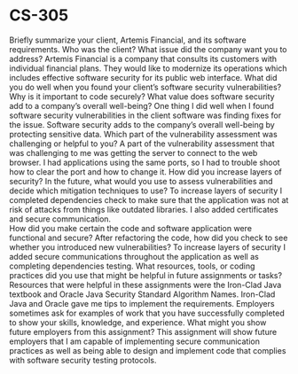 # CS-305
Briefly summarize your client, Artemis Financial, and its software requirements. Who was the client? What issue did the company want you to address?
	Artemis Financial is a company that consults its customers with individual financial plans. They would like to modernize its operations which includes effective software security for its public web interface.
What did you do well when you found your client’s software security vulnerabilities? Why is it important to code securely? What value does software security add to a company’s overall well-being?
	One thing I did well when I found software security vulnerabilities in the client software was finding fixes for the issue. Software security adds to the company’s overall well-being by protecting sensitive data.
Which part of the vulnerability assessment was challenging or helpful to you?
A part of the vulnerability assessment that was challenging to me was getting the server to connect to the web browser. I had applications using the same ports, so I had to trouble shoot how to clear the port and how to change it.
How did you increase layers of security? In the future, what would you use to assess vulnerabilities and decide which mitigation techniques to use?
	To increase layers of security I completed dependencies check to make sure that the application was not at risk of attacks from things like outdated libraries. I also added certificates and secure communication.  
How did you make certain the code and software application were functional and secure? After refactoring the code, how did you check to see whether you introduced new vulnerabilities?
To increase layers of security I added secure communications throughout the application as well as completing dependencies testing.
What resources, tools, or coding practices did you use that might be helpful in future assignments or tasks?
Resources that were helpful in these assignments were the Iron-Clad Java textbook and Oracle Java Security Standard Algorithm Names. Iron-Clad Java and Oracle gave me tips to implement the requirements.
Employers sometimes ask for examples of work that you have successfully completed to show your skills, knowledge, and experience. What might you show future employers from this assignment?
	This assignment will show future employers that I am capable of implementing secure communication practices as well as being able to design and implement code that complies with software security testing protocols.
